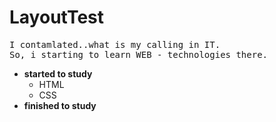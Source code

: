 # LayoutTest
<pre>
I contamlated..what is my calling in IT. 
So, i starting to learn WEB - technologies there.
</pre>

  - <b>started to study</b>
    - HTML
    - CSS
  - <b>finished to study</b>
